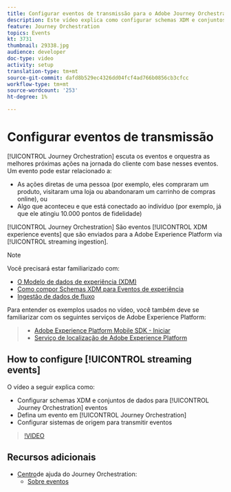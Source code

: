 ```yaml
---
title: Configurar eventos de transmissão para o Adobe Journey Orchestration
description: Este vídeo explica como configurar schemas XDM e conjuntos de dados para eventos Journey Orchestration, definir um evento no Journey Orchestration e configurar sistemas de origem para transmitir eventos
feature: Journey Orchestration
topics: Events
kt: 3731
thumbnail: 29338.jpg
audience: developer
doc-type: video
activity: setup
translation-type: tm+mt
source-git-commit: dafd8b529ec4326dd04fcf4ad766b0856cb3cfcc
workflow-type: tm+mt
source-wordcount: '253'
ht-degree: 1%

---
```



# Configurar eventos de transmissão

[!UICONTROL Journey Orchestration] escuta os eventos e orquestra as melhores próximas ações na jornada do cliente com base nesses eventos. Um evento pode estar relacionado a:

* As ações diretas de uma pessoa (por exemplo, eles compraram um produto, visitaram uma loja ou abandonaram um carrinho de compras online), ou
* Algo que aconteceu e que está conectado ao indivíduo (por exemplo, já que ele atingiu 10.000 pontos de fidelidade)

[!UICONTROL Journey Orchestration] São eventos [!UICONTROL XDM experience events] que são enviados para a Adobe Experience Platform via [!UICONTROL streaming ingestion].

>[!NOTE]
>
>Você precisará estar familiarizado com:
>
>* [O Modelo de dados de experiência (XDM)](https://docs.adobe.com/content/help/en/platform-learn/tutorials/schemas/understanding-the-xdm-system-and-experience-data-model.html)
>* [Como compor Schemas XDM para Eventos de experiência](https://docs.adobe.com/content/help/en/platform-learn/tutorials/schemas/create-your-first-schema-with-out-of-the-box-components.html)
>* [Ingestão de dados de fluxo](https://docs.adobe.com/content/help/en/platform-learn/tutorials/data-ingestion/understanding-streaming-ingestion.html)
>
>
Para entender os exemplos usados no vídeo, você também deve se familiarizar com os seguintes serviços de Adobe Experience Platform:
>
>* [Adobe Experience Platform Mobile SDK - Iniciar](https://docs.adobe.com/content/help/en/core-services-learn/tutorials/launch-mobile/understanding-the-mobile-sdks.html)
>* [Serviço de localização de Adobe Experience Platform](https://docs.adobe.com/content/help/en/places/using/home.html)


## How to configure [!UICONTROL streaming events]

O vídeo a seguir explica como:

* Configurar schemas XDM e conjuntos de dados para [!UICONTROL Journey Orchestration] eventos
* Defina um evento em [!UICONTROL Journey Orchestration]
* Configurar sistemas de origem para transmitir eventos

>[!VIDEO](https://video.tv.adobe.com/v/29338?quality=12)

## Recursos adicionais

* [Centro](https://docs.adobe.com/content/help/en/journeys/using/journey-orchestration-home.html)de ajuda do Journey Orchestration:
   * [Sobre eventos](https://docs.adobe.com/content/help/en/journeys/using/events-journeys/about-events.html)
